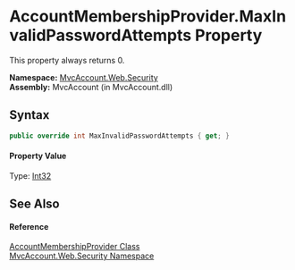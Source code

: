 AccountMembershipProvider.MaxInvalidPasswordAttempts Property
=============================================================
This property always returns 0.

**Namespace:** [MvcAccount.Web.Security][1]  
**Assembly:** MvcAccount (in MvcAccount.dll)

Syntax
------

```csharp
public override int MaxInvalidPasswordAttempts { get; }
```

#### Property Value
Type: [Int32][2]

See Also
--------

#### Reference
[AccountMembershipProvider Class][3]  
[MvcAccount.Web.Security Namespace][1]  

[1]: ../README.md
[2]: http://msdn.microsoft.com/en-us/library/td2s409d
[3]: README.md